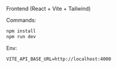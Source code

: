 Frontend (React + Vite + Tailwind)

Commands:

```bash
npm install
npm run dev
```

Env:

```env
VITE_API_BASE_URL=http://localhost:4000
```


